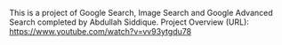 This is a project of Google Search, Image Search and Google Advanced Search completed by Abdullah Siddique. Project Overview (URL): https://www.youtube.com/watch?v=vv93ytgdu78